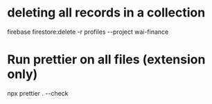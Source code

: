 # deleting all records in a collection

firebase firestore:delete -r profiles --project wai-finance

# Run prettier on all files (extension only)

npx prettier . --check
